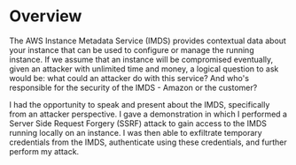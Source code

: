 # Overview
 The AWS Instance Metadata Service (IMDS) provides contextual data about your instance that can be used to configure or manage the running instance. If we assume that an instance will be compromised eventually, given an attacker with unlimited time and money, a logical question to ask would be: what could an attacker do with this service? And who's responsible for the security of the IMDS - Amazon or the customer?

I had the opportunity to speak and present about the IMDS, specifically from an attacker perspective. I gave a demonstration in which I performed a Server Side Request Forgery (SSRF) attack to gain access to the IMDS running locally on an instance. I was then able to exfiltrate temporary credentials from the IMDS, authenticate using these credentials, and further perform my attack.
